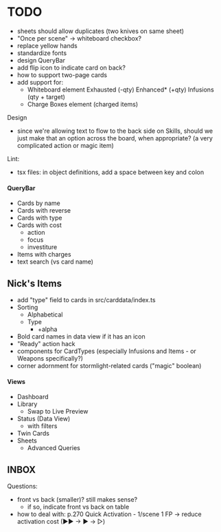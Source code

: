 # TODO

- sheets should allow duplicates (two knives on same sheet)
- "Once per scene"  ->  whiteboard checkbox?
- replace yellow hands
- standardize fonts
- design QueryBar
- add flip icon to indicate card on back?
- how to support two-page cards
- add support for:
    - Whiteboard element
            Exhausted (-qty)
            Enhanced* (+qty)
            Infusions (qty + target)
    - Charge Boxes element  (charged items)

Design
- since we're allowing text to flow to the back side on Skills, should we just make that an option across the board, when appropriate?  (a very complicated action or magic item)

Lint:
- tsx files: in object definitions, add a space between key and colon

#### QueryBar

 - Cards by name
 - Cards with reverse
 - Cards with type
 - Cards with cost
   - action
   - focus
   - investiture
 - Items with charges
 - text search (vs card name)


## Nick's Items
 
 - add "type" field to cards in src/carddata/index.ts
 - Sorting
   - Alphabetical
   - Type
     - +alpha
 - Bold card names in data view if it has an icon
 - "Ready" action hack
 - components for CardTypes (especially Infusions and Items - or Weapons specifically?)
 - corner adornment for stormlight-related cards ("magic" boolean)

#### Views
 
 - Dashboard
 - Library
   - Swap to Live Preview
 - Status (Data View)
   - with filters
 - Twin Cards
 - Sheets
   - Advanced Queries


## INBOX

Questions:
  - front vs back (smaller)?  still makes sense?
      - if so, indicate front vs back on table
  - how to deal with:
        p.270 Quick Activation - 1/scene 1 FP -> reduce activation cost (▶▶ -> ▶ -> ▷)

